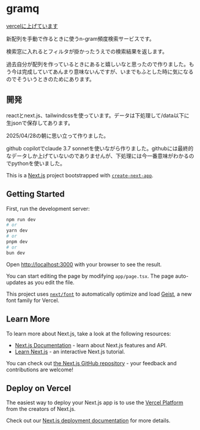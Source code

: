 # gramq

[vercelに上げています](https://vercel.app/gramq)

新配列を手動で作るときに使うn-gram頻度検索サービスです。

検索窓に入れるとフィルタが掛かったうえでの検索結果を返します。

過去自分が配列を作っているときにあると嬉しいなと思ったので作りました。もう今は完成していてあんまり意味ないんですが、いまでもふとした時に気になるのでそういうときのためにあります。

## 開発

reactとnext.js、tailwindcssを使っています。データは下処理して/data以下に生jsonで保存してあります。

2025/04/28の朝に思い立って作りました。

github copilotでclaude 3.7 sonnetを使いながら作りました。githubには最終的なデータしか上げていないのでありませんが、下処理には今一番意味がわかるのでpythonを使いました。

This is a [Next.js](https://nextjs.org) project bootstrapped with [`create-next-app`](https://nextjs.org/docs/app/api-reference/cli/create-next-app).

## Getting Started

First, run the development server:

```bash
npm run dev
# or
yarn dev
# or
pnpm dev
# or
bun dev
```

Open [http://localhost:3000](http://localhost:3000) with your browser to see the result.

You can start editing the page by modifying `app/page.tsx`. The page auto-updates as you edit the file.

This project uses [`next/font`](https://nextjs.org/docs/app/building-your-application/optimizing/fonts) to automatically optimize and load [Geist](https://vercel.com/font), a new font family for Vercel.

## Learn More

To learn more about Next.js, take a look at the following resources:

- [Next.js Documentation](https://nextjs.org/docs) - learn about Next.js features and API.
- [Learn Next.js](https://nextjs.org/learn) - an interactive Next.js tutorial.

You can check out [the Next.js GitHub repository](https://github.com/vercel/next.js) - your feedback and contributions are welcome!

## Deploy on Vercel

The easiest way to deploy your Next.js app is to use the [Vercel Platform](https://vercel.com/new?utm_medium=default-template&filter=next.js&utm_source=create-next-app&utm_campaign=create-next-app-readme) from the creators of Next.js.

Check out our [Next.js deployment documentation](https://nextjs.org/docs/app/building-your-application/deploying) for more details.
